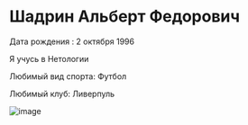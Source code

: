 # Шадрин Альберт Федорович

Дата рождения : 2 октября 1996

Я учусь в Нетологии

Любимый вид спорта: Футбол

Любимый клуб: Ливерпуль

![image](https://github.com/AlbertShadrin/Portfolio/assets/168737429/5fe3d73c-b075-41fb-a0ce-013083f6db0d)

